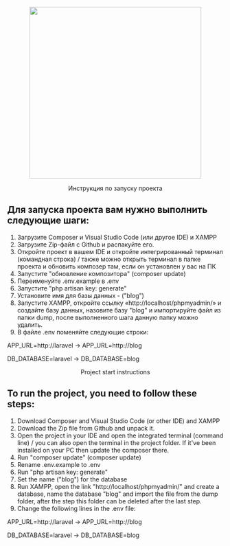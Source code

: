 <p align="center"><a href="https://laravel.com" target="_blank"><img src="https://raw.githubusercontent.com/laravel/art/master/logo-lockup/5%20SVG/2%20CMYK/1%20Full%20Color/laravel-logolockup-cmyk-red.svg" width="400"></a></p>

<p align="center">
Инструкция по запуску проекта
</p>

## Для запуска проекта вам нужно выполнить следующие шаги:

1) Загрузите Composer и Visual Studio Code (или другое IDE) и XAMPP
2) Загрузите Zip-файл с Github и распакуйте его.
3) Откройте проект в вашем IDE и откройте интегрированный терминал (командная строка) / также можно открыть терминал в папке проекта и обновить композер там, если он установлен у вас на ПК
4) Запустите "обновление композитора" (composer update)
5) Переименуйте .env.example в .env
6) Запустите "php artisan key: generate"
7) Установите имя для базы данных - ("blog")
8) Запустите XAMPP, откройте ссылку «http://localhost/phpmyadmin/» и создайте базу данных, назовите базу "blog" и импортируйте файл из папки dump, после выполненного шага данную папку можно удалить.
9) В файле .env поменяйте следующие строки:
 
APP_URL=http://laravel -> APP_URL=http://blog 

DB_DATABASE=laravel -> DB_DATABASE=blog




<p align="center">
Project start instructions
</p>


## To run the project, you need to follow these steps:

1) Download Composer and Visual Studio Code (or other IDE) and XAMPP
2) Download the Zip file from Github and unpack it.
3) Open the project in your IDE and open the integrated terminal (command line) / you can also open the terminal in the project folder. If it've been installed on your PC then update the composer there.
4) Run "composer update" (composer update)
5) Rename .env.example to .env
6) Run "php artisan key: generate"
7) Set the name ("blog") for the database
8) Run XAMPP, open the link "http://localhost/phpmyadmin/" and create a database, name the database "blog" and import the file from the dump folder, after the step this folder can be deleted after the last step.
9) Change the following lines in the .env file:
 
APP_URL=http://laravel -> APP_URL=http://blog 

DB_DATABASE=laravel -> DB_DATABASE=blog
